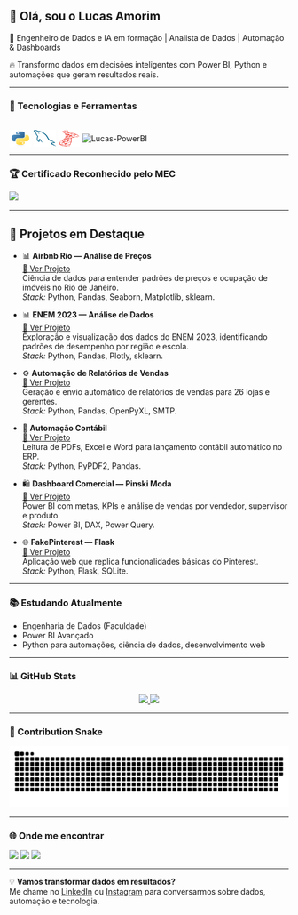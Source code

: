 ## 👋 Olá, sou o Lucas Amorim

🎯 Engenheiro de Dados e IA em formação | Analista de Dados | Automação & Dashboards

🔥 Transformo dados em decisões inteligentes com Power BI, Python e automações que geram resultados reais.

---

### 🚀 Tecnologias e Ferramentas

<div style="display: inline_block"><br>
  <img align="center" alt="Lucas-Python" height="30" width="40" src="https://raw.githubusercontent.com/devicons/devicon/master/icons/python/python-original.svg">
  <img align="center" alt="Lucas-SQL" height="30" width="40" src="https://raw.githubusercontent.com/devicons/devicon/master/icons/mysql/mysql-original.svg">
  <img align="center" alt="Lucas-Excel" height="30" width="40" src="https://raw.githubusercontent.com/devicons/devicon/master/icons/microsoftsqlserver/microsoftsqlserver-plain.svg">
  <img align="center" alt="Lucas-PowerBI" height="30" width="40" src="https://img.icons8.com/color/48/power-bi.png">
</div>

---

### 🏆 Certificado Reconhecido pelo MEC

[<img src="https://xperiun.com/wp-content/uploads/2024/08/trilhas_portfolio-badges-trilhas.webp" width="100"/>](https://drive.google.com/file/d/1QFk3uUcfTkpYYfO9R8Ztpcc3XlODPqZ-/view)

---

## 💼 Projetos em Destaque

- 📊 **Airbnb Rio — Análise de Preços**  
  [🔗 Ver Projeto](https://github.com/Lucas-1234567890/airbnb-rio)  
  Ciência de dados para entender padrões de preços e ocupação de imóveis no Rio de Janeiro.  
  *Stack:* Python, Pandas, Seaborn, Matplotlib, sklearn.  

- 📊 **ENEM 2023 — Análise de Dados**  
  [🔗 Ver Projeto](https://github.com/Lucas-1234567890/dados-enem-2023)  
  Exploração e visualização dos dados do ENEM 2023, identificando padrões de desempenho por região e escola.  
  *Stack:* Python, Pandas, Plotly, sklearn.  

- ⚙️ **Automação de Relatórios de Vendas**  
  [🔗 Ver Projeto](https://github.com/Lucas-1234567890/automacao-relatorios-vendas)  
  Geração e envio automático de relatórios de vendas para 26 lojas e gerentes.  
  *Stack:* Python, Pandas, OpenPyXL, SMTP.  

- 🧾 **Automação Contábil**  
  [🔗 Ver Projeto](https://github.com/Lucas-1234567890/automacao_lancamentos_contabeis)  
  Leitura de PDFs, Excel e Word para lançamento contábil automático no ERP.  
  *Stack:* Python, PyPDF2, Pandas.  

- 🛍 **Dashboard Comercial — Pinski Moda**  
  [🔗 Ver Projeto](https://github.com/Lucas-1234567890/analise-comercial)  
  Power BI com metas, KPIs e análise de vendas por vendedor, supervisor e produto.  
  *Stack:* Power BI, DAX, Power Query.  

- 🌐 **FakePinterest — Flask**  
  [🔗 Ver Projeto](https://github.com/Lucas-1234567890/fakePinterest-Flask)  
  Aplicação web que replica funcionalidades básicas do Pinterest.  
  *Stack:* Python, Flask, SQLite.  

---

### 📚 Estudando Atualmente

- Engenharia de Dados (Faculdade)
- Power BI Avançado
- Python para automações, ciência de dados, desenvolvimento web

---

### 📊 GitHub Stats

<div align="center">
  <a href="https://github.com/Lucas-1234567890">
    <img height="160em" src="https://github-readme-stats.vercel.app/api?username=Lucas-1234567890&show_icons=true&theme=radical&include_all_commits=true&count_private=true"/>
    <img height="160em" src="https://github-readme-stats.vercel.app/api/top-langs/?username=Lucas-1234567890&layout=compact&langs_count=7&theme=radical"/>
  </a>
</div>

---

### 🐍 Contribution Snake

<div align="center">
  <picture>
    <source media="(prefers-color-scheme: dark)" srcset="https://raw.githubusercontent.com/Lucas-1234567890/Lucas-1234567890/main/dist/github-contribution-grid-snake-dark.svg" />
    <source media="(prefers-color-scheme: light)" srcset="https://raw.githubusercontent.com/Lucas-1234567890/Lucas-1234567890/main/dist/github-contribution-grid-snake.svg" />
    <img alt="snake gif" src="https://raw.githubusercontent.com/Lucas-1234567890/Lucas-1234567890/main/dist/github-contribution-grid-snake.svg" />
  </picture>
</div>




---

### 🌐 Onde me encontrar

<div> 
  <a href="https://www.instagram.com/engdados.lucas_amorim/" target="_blank"><img src="https://img.shields.io/badge/-Instagram-%23E4405F?style=for-the-badge&logo=instagram&logoColor=white" target="_blank"></a>
  <a href="https://www.threads.com/@engdados.lucas_amorim" target="_blank"><img src="https://img.shields.io/badge/Threads-000000?style=for-the-badge&logo=threads&logoColor=white" target="_blank"></a>
  <a href="https://www.linkedin.com/in/lucas-amorim-powerbi/" target="_blank"><img src="https://img.shields.io/badge/-LinkedIn-%230077B5?style=for-the-badge&logo=linkedin&logoColor=white" target="_blank"></a> 
</div>

---

💡 **Vamos transformar dados em resultados?**  
Me chame no [LinkedIn](https://www.linkedin.com/in/lucas-amorim-powerbi/) ou [Instagram](https://www.instagram.com/engdados.lucas_amorim/) para conversarmos sobre dados, automação e tecnologia.

